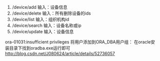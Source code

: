 1. /device/add
输入：设备信息
2. /device/delete
输入：所有删除设备的ids
3. /device/list
输入：组织机构id
4. /device/search
输入：设备名称或ip
5. /device/update
输入：设备信息

ora-01031:insufficient privileges
将用户添加到ORA_DBA用户组：
在oracle安装目录下找到oradba.exe运行即可
http://blog.csdn.net/J080624/article/details/52736057

